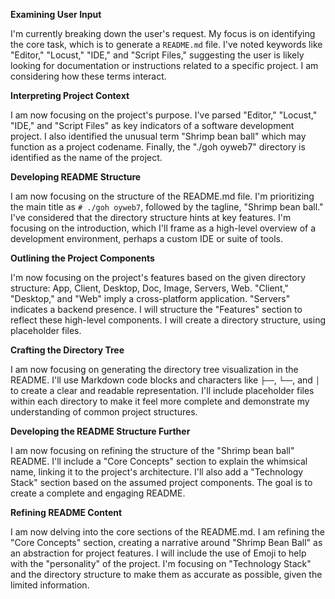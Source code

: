 **Examining User Input**

I'm currently breaking down the user's request. My focus is on identifying the core task, which is to generate a `README.md` file. I've noted keywords like "Editor," "Locust," "IDE," and "Script Files," suggesting the user is likely looking for documentation or instructions related to a specific project. I am considering how these terms interact.


**Interpreting Project Context**

I am now focusing on the project's purpose. I've parsed "Editor," "Locust," "IDE," and "Script Files" as key indicators of a software development project.  I also identified the unusual term "Shrimp bean ball" which may function as a project codename. Finally, the "./goh oyweb7" directory is identified as the name of the project.


**Developing README Structure**

I am now focusing on the structure of the README.md file. I'm prioritizing the main title as `# ./goh oyweb7`, followed by the tagline, "Shrimp bean ball." I've considered that the directory structure hints at key features. I'm focusing on the introduction, which I'll frame as a high-level overview of a development environment, perhaps a custom IDE or suite of tools.


**Outlining the Project Components**

I'm now focusing on the project's features based on the given directory structure: App, Client, Desktop, Doc, Image, Servers, Web. "Client," "Desktop," and "Web" imply a cross-platform application. "Servers" indicates a backend presence. I will structure the "Features" section to reflect these high-level components. I will create a directory structure, using placeholder files.


**Crafting the Directory Tree**

I am now focusing on generating the directory tree visualization in the README. I'll use Markdown code blocks and characters like `├──`, `└──`, and `│` to create a clear and readable representation. I'll include placeholder files within each directory to make it feel more complete and demonstrate my understanding of common project structures.


**Developing the README Structure Further**

I am now focusing on refining the structure of the "Shrimp bean ball" README. I'll include a "Core Concepts" section to explain the whimsical name, linking it to the project's architecture. I'll also add a "Technology Stack" section based on the assumed project components. The goal is to create a complete and engaging README.


**Refining README Content**

I am now delving into the core sections of the README.md. I am refining the "Core Concepts" section, creating a narrative around "Shrimp Bean Ball" as an abstraction for project features. I will include the use of Emoji to help with the "personality" of the project. I'm focusing on "Technology Stack" and the directory structure to make them as accurate as possible, given the limited information.


